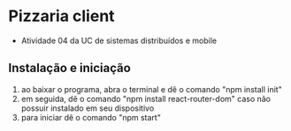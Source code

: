 
# Pizzaria client

- Atividade 04 da UC de sistemas distribuídos e mobile
## Instalação e iniciação

1. ao baixar o programa, abra o terminal e dê o comando "npm install init"
2. em seguida, dê o comando "npm install react-router-dom" caso não possuir instalado em seu dispositivo
3. para iniciar dê o comando "npm start"

